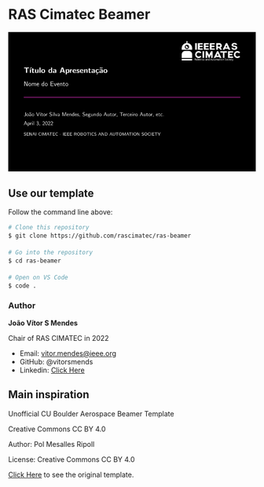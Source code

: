 # RAS Cimatec Beamer

<p align="center">
  <img src="./main.pdf" alt="Size Limit CLI" width="738">
</p>


## Use our template

Follow the command line above:

```bash
# Clone this repository
$ git clone https://github.com/rascimatec/ras-beamer

# Go into the repository
$ cd ras-beamer

# Open on VS Code
$ code .

```



### Author

**João Vítor S Mendes** 

Chair of RAS CIMATEC in 2022
- Email: vitor.mendes@ieee.org
- GitHub: @vitorsmends
- Linkedin: [Click Here](https://linkedin.com/in/vitorsmends/)

## Main inspiration
Unofficial CU Boulder Aerospace Beamer Template

Creative Commons CC BY 4.0

Author: Pol Mesalles Ripoll

License: Creative Commons CC BY 4.0

[Click Here](https://pt.overleaf.com/latex/templates/unofficial-cu-boulder-aerospace-beamer-template/wtjhtwdnshsn) to see the original template.

